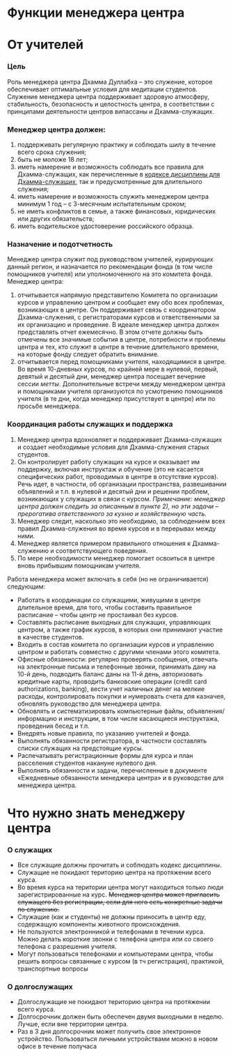 # Функции менеджера центра

# От учителей

### Цель

Роль менеджера центра Дхамма Дуллабха – это служение, которое обеспечивает оптимальные условия для медитации студентов. Служение менеджера центра поддерживает здоровую атмосферу, стабильность, безопасность и целостность центра, в соответствии с принципами деятельности центров випассаны и Дхамма-служащих.

### Менеджер центра должен:

1. поддерживать регулярную практику и соблюдать шилу в течение всего срока служения;
2. быть не моложе 18 лет;
3. иметь намерение и возможность соблюдать все правила для Дхамма-служащих, как перечисленные в [кодексе дисциплины для Дхамма-служащих](https://drive.google.com/drive/u/0/folders/1iyLMrdhWOW9wNbfFZbQ-teAPXgeLeMkz), так и предусмотренные для длительного служения;
4. иметь намерение и возможность служить менеджером центра минимум 1 год – с 3-месячным испытательным сроком;
5. не иметь конфликтов в семье, а также финансовых, юридических или других обязательств;
6. иметь водительское удостоверение российского образца.

### Назначение и подотчетность

Менеджер центра служит под руководством учителей, курирующих данный регион, и назначается по рекомендации фонда (в том числе помощников учителя) или уполномоченного на это комитета фонда. Менеджер центра:

1. отчитывается напрямую представителю Комитета по организации курсов и управлению центром и сообщает ему обо всех проблемах, возникающих в центре. Он поддерживает связь с координатором Дхамма-служения, с регистраторами курсов и ответственными за их организацию и проведение. В идеале менеджер центра должен представлять отчет ежемесячно. В этом отчете должны быть отмечены все значимые события в центре, потребности и проблемы центра и тех, кто служит в центре в течение длительного времени, на которые фонду следует обратить внимание.
2. отчитывается перед помощниками учителя, находящимися в центре. Во время 10-дневных курсов, по крайней мере в нулевой, первый, девятый и десятый дни, менеджер центра посещает вечерние сессии *метты*. Дополнительные встречи между менеджером центра и помощниками учителя организуются по усмотрению помощников учителя (в те дни, когда менеджер присутствует в центре) или по просьбе менеджера.

### Координация работы служащих и поддержка

1. Менеджер центра вдохновляет и поддерживает Дхамма-служащих и создает необходимые условия для Дхамма-служения старых студентов.
2. Он контролирует работу служащих на курсе и оказывает им поддержку, включая инструктаж и обучение (это не касается специфических работ, проводимых в центре в отсутствие курсов). Речь идет, в частности, об организации пространства, развешивании объявлений и т.п. в нулевой и десятый дни и решении проблем, возникающих у служащих в связи с курсом.
*Примечание: менеджер центра должен следить за описанным в пункте 2), но эти задачи – прерогатива ответственного за кухню и хозяйственную часть.*
3. Менеджер следит, насколько это необходимо, за соблюдением всех правил Дхамма-служения во время курсов и в перерывах между ними.
4. Менеджер является примером правильного отношения к Дхамма-служению и соответствующего поведения.
5. По мере необходимости менеджер помогает освоиться в центре вновь прибывшим помощникам учителя.

Работа менеджера может включать в себя (но не ограничивается) следующим:

- Работать в координации со служащими, живущими в центре длительное время, для того, чтобы составить правильное расписание – чтобы центр не простаивал без курсов.
- Составлять расписание выходных для служащих, управляющих центром, а также график курсов, в которых они принимают участие в качестве студентов.
- Входить в состав комитета по организации курсов и управлению центром и работать совместно с другими членами этого комитета.
- Офисные обязанности: регулярно проверять сообщения, отвечать на электронные письма и телефонные звонки, принимать дану на 10-й день, подводить баланс даны на 11-й день, авторизовать кредитные карты, проводить банковские операции (credit card authorizations, banking), вести учет наличных денег на мелкие расходы, контролировать покупки и нумеровать счета для казначея, обновлять руководство для менеджера центра.
- Обновлять и систематизировать компьютерные файлы, объявления/информацию и инструкции, в том числе касающиеся инструктажа, проведения бесед и т.п.
- Внедрять новые правила, по указанию учителей и фонда.
- Выполнять обязанности регистратора, в частности составлять списки служащих на предстоящие курсы.
- Распечатывать регистрационные формы для курса и план расселения студентов накануне нулевого дня.
- Выполнять обязанности и задачи, перечисленные в документе «Ежедневные обязанности менеджера центра» и в руководстве для менеджера центра.

# Что нужно знать менеджеру центра

### О служащих

- Все служащие должны прочитать и соблюдать кодекс дисциплины.
- Служащие не покидают територию центра на протяжении всего курса.
- Во время курса на територии центра могут находиться только люди зарегистрированные на курс. ~~Менеджер центра может пригласить служащего без регистрации, если для него есть конкретные задачи по служению.~~
- Служащие (как и студенты) не должны приносить в центр еду, содержащую компоненты животного происхождения.
- Не пользуются электронникой и телефонами в течении курса. Можно делать короткие звонки с телефона центра или со своего телефона с разрешения учителя.
- Могут пользоваться телефонами и компьютерами центра, чтобы решить вопросы связанные с курсом (в тч регистрация), практикой, транспортные вопросы

### О долгослужащих

- Долгослужащие не покидают територию центра на протяжении всего курса.
- Долгосрочник должен быть обеспечен двумя выходными в неделю. Лучше, если вне территории центра.
- Раз в 3 дня долгосрочник может получить свое электронное устройство. Пользоваться личными устройствами можно в новом офисе в течение получаса